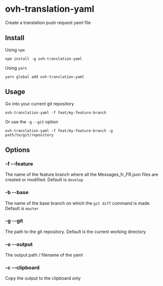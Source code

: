 ovh-translation-yaml
=

Create a translation push request yaml file

## Install  


Using `npm`
```
npm install -g ovh-translation-yaml
```

Using `yarn`
```
yarn global add ovh-translation-yaml
```

## Usage

Go into your current git repository
```
ovh-translation-yaml -f feat/my-feature-branch
```
Or use the `-g` `--git` option
```
ovh-translation-yaml -f feat/my-feature-branch -g path/to/git/repository
```

## Options

### -f --feature

The name of the feature branch where all the  Messages_fr_FR.json files are created or modified. Default is `develop`

### -b --base

The name of the base branch on which the `git diff` command is made. Default is `master`

### -g --git

The path to the git repository. Default is the current working directory

### -o --output

The output path / filename of the yaml

### -c --clipboard

Copy the output to the clipboard only


